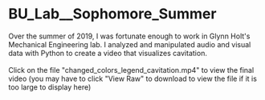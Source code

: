# BU_Lab__Sophomore_Summer
Over the summer of 2019, I was fortunate enough to work in Glynn Holt's Mechanical Engineering lab.
I analyzed and manipulated audio and visual data with Python to create a video that visualizes cavitation.
</br></br>Click on the file "changed_colors_legend_cavitation.mp4" to view the final video (you may have to click "View Raw" to download to view the file if it is too large to display here)
